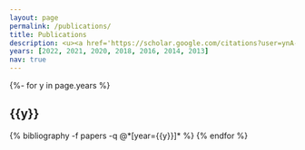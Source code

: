 ```yaml
---
layout: page
permalink: /publications/
title: Publications 
description: <u><a href='https://scholar.google.com/citations?user=ynA-x2wAAAAJ&hl'>Google Scholar</a></u> contains a more complete list of my publications. '&#*' indicates equal contribution. 
years: [2022, 2021, 2020, 2018, 2016, 2014, 2013]
nav: true
---
```

<!-- _pages/publications.md -->
<div class="publications">

{%- for y in page.years %}
  <h2 class="year">{{y}}</h2>
  {% bibliography -f papers -q @*[year={{y}}]* %}
{% endfor %}

</div>